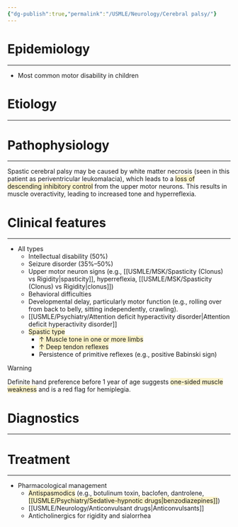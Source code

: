 ```yaml
---
{"dg-publish":true,"permalink":"/USMLE/Neurology/Cerebral palsy/"}
---
```


# Epidemiology
---
- Most common motor disability in children

# Etiology
---


# Pathophysiology
---
Spastic cerebral palsy may be caused by white matter necrosis (seen in this patient as periventricular leukomalacia), which leads to a <span style="background:rgba(240, 200, 0, 0.2)">loss of descending inhibitory control</span> from the upper motor neurons.  This results in muscle overactivity, leading to increased tone and hyperreflexia.

# Clinical features
---
- All types 
	- Intellectual disability (50%) 
	- Seizure disorder (35%–50%)
	- Upper motor neuron signs (e.g., [[USMLE/MSK/Spasticity (Clonus) vs Rigidity\|spasticity]], hyperreflexia, [[USMLE/MSK/Spasticity (Clonus) vs Rigidity\|clonus]])
	- Behavioral difficulties
	- Developmental delay, particularly motor function (e.g., rolling over from back to belly, sitting independently, crawling).
	- [[USMLE/Psychiatry/Attention deficit hyperactivity disorder\|Attention deficit hyperactivity disorder]]
	- <span style="background:rgba(240, 200, 0, 0.2)">Spastic type</span>
		- <span style="background:rgba(240, 200, 0, 0.2)">↑ Muscle tone in one or more limbs </span>
		- <span style="background:rgba(240, 200, 0, 0.2)">↑ Deep tendon reflexes</span>
		- Persistence of primitive reflexes (e.g., positive Babinski sign) 

>[!warning] 
>Definite hand preference before 1 year of age suggests <span style="background:rgba(240, 200, 0, 0.2)">one-sided muscle weakness</span> and is a red flag for hemiplegia.

# Diagnostics
---


# Treatment
---
- Pharmacological management
	- <span style="background:rgba(240, 200, 0, 0.2)">Antispasmodics</span> (e.g., botulinum toxin, baclofen, dantrolene, <span style="background:rgba(240, 200, 0, 0.2)">[[USMLE/Psychiatry/Sedative-hypnotic drugs\|benzodiazepines]]</span>)
	- [[USMLE/Neurology/Anticonvulsant drugs\|Anticonvulsants]]
	- Anticholinergics for rigidity and sialorrhea
